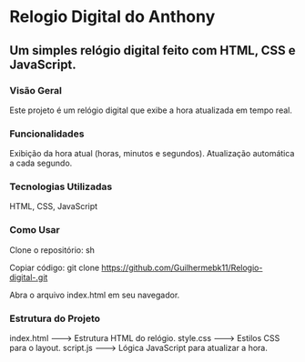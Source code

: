 # Relogio Digital do Anthony
## Um simples relógio digital feito com HTML, CSS e JavaScript.

### Visão Geral

Este projeto é um relógio digital que exibe a hora atualizada em tempo real.

### Funcionalidades

Exibição da hora atual (horas, minutos e segundos).
Atualização automática a cada segundo.

### Tecnologias Utilizadas
HTML, CSS, JavaScript

### Como Usar
Clone o repositório: sh

Copiar código: git clone https://github.com/Guilhermebk11/Relogio-digital-.git

Abra o arquivo index.html em seu navegador.

### Estrutura do Projeto
index.html ---> Estrutura HTML do relógio.
style.css ---> Estilos CSS para o layout.
script.js ---> Lógica JavaScript para atualizar a hora.
